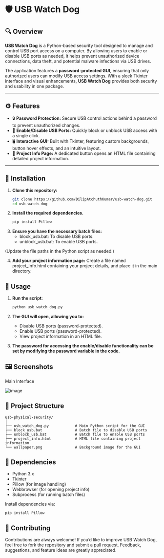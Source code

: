 # 🛡️ USB Watch Dog  

## 🔍 Overview  
**USB Watch Dog** is a Python-based security tool designed to manage and control USB port access on a computer. By allowing users to enable or disable USB ports as needed, it helps prevent unauthorized device connections, data theft, and potential malware infections via USB drives.  

The application features a **password-protected GUI**, ensuring that only authorized users can modify USB access settings. With a sleek Tkinter interface and visual enhancements, **USB Watch Dog** provides both security and usability in one package.  

---

## ⚙️ Features  
- 🔒 **Password Protection:** Secure USB control actions behind a password to prevent unauthorized changes.  
- 🔌 **Enable/Disable USB Ports:** Quickly block or unblock USB access with a single click.  
- 🖥️ **Interactive GUI:** Built with Tkinter, featuring custom backgrounds, button hover effects, and an intuitive layout.  
- 📄 **Project Info Page:** A dedicated button opens an HTML file containing detailed project information.  

---

## 🧩 Installation  

1. **Clone this repository:**  
   ```bash
   git clone https://github.com/DilipAtchuthKumar/usb-watch-dog.git
   cd usb-watch-dog
   
2. **Install the required dependencies.**
   ```bash
   pip install Pillow

3. **Ensure you have the necessary batch files:**
    - block_usb.bat: To disable USB ports.
    - unblock_usb.bat: To enable USB ports.
      
(Update the file paths in the Python script as needed.)

4. **Add your project information page:**
Create a file named project_info.html containing your project details, and place it in the main directory.

## 🚀 Usage
1. **Run the script:**
   ```bash
   python usb_watch_dog.py

2. **The GUI will open, allowing you to:**
    - Disable USB ports (password-protected).
    - Enable USB ports (password-protected).
    - View project information in an HTML file.

3. **The password for accessing the enable/disable functionality can be set by modifying the password variable in the code.**


## 🖼️ Screenshots
Main Interface

![image](https://github.com/user-attachments/assets/8e85ce21-59dc-48df-9ec7-26d889ca7944)

## 📁 Project Structure
    usb-physical-security/
    │
    ├── usb_watch_dog.py            # Main Python script for the GUI
    ├── block_usb.bat               # Batch file to disable USB ports
    ├── unblock_usb.bat             # Batch file to enable USB ports
    ├── project_info.html           # HTML file containing project information
    └── wallpaper.png               # Background image for the GUI

## 🧠 Dependencies
- Python 3.x
- Tkinter
- Pillow (for image handling)
- Webbrowser (for opening project info)
- Subprocess (for running batch files)

Install dependencies via:

    pip install Pillow

## 🤝 Contributing
Contributions are always welcome!
If you’d like to improve USB Watch Dog, feel free to fork the repository and submit a pull request.
Feedback, suggestions, and feature ideas are greatly appreciated.


